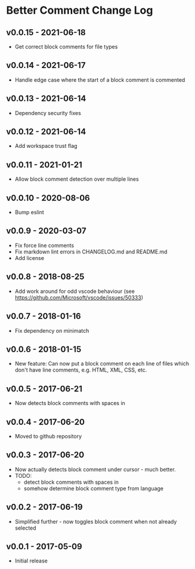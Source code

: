 # Better Comment Change Log

## v0.0.15 - 2021-06-18

- Get correct block comments for file types

## v0.0.14 - 2021-06-17

- Handle edge case where the start of a block comment is commented

## v0.0.13 - 2021-06-14

- Dependency security fixes

## v0.0.12 - 2021-06-14

- Add workspace trust flag

## v0.0.11 - 2021-01-21

- Allow block comment detection over multiple lines

## v0.0.10 - 2020-08-06

- Bump eslint

## v0.0.9 - 2020-03-07

- Fix force line comments
- Fix markdown lint errors in CHANGELOG.md and README.md
- Add license

## v0.0.8 - 2018-08-25

- Add work around for odd vscode behaviour (see <https://github.com/Microsoft/vscode/issues/50333>)

## v0.0.7 - 2018-01-16

- Fix dependency on minimatch

## v0.0.6 - 2018-01-15

- New feature: Can now put a block comment on each line of files which don't have line comments, e.g. HTML, XML, CSS, etc.

## v0.0.5 - 2017-06-21

- Now detects block comments with spaces in

## v0.0.4 - 2017-06-20

- Moved to github repository

## v0.0.3 - 2017-06-20

- Now actually detects block comment under cursor - much better.
- TODO:
  - detect block comments with spaces in
  - somehow determine block comment type from language

## v0.0.2 - 2017-06-19

- Simplified further - now toggles block comment when not already selected

## v0.0.1 - 2017-05-09

- Initial release
